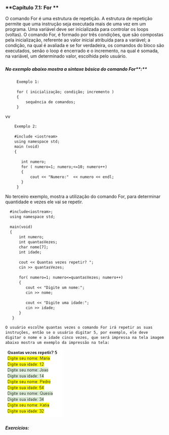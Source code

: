 ### **Capítulo 7.1: For **

O comando For é uma estrutura de repetição. A estrutura de repetição permite que uma instrução seja executada mais de uma vez em um programa. Uma variável deve ser inicializada para controlar os loops \(voltas\). O comando For, é formado por três condições, que são compostas pela inicialização, referente ao valor inicial atribuída para a variável; a condição, na qual é avaliada e se for verdadeira, os comandos do bloco são executados, senão o loop é encerrado e o incremento, na qual é somada, na variável, um determinado valor, escolhida pelo usuário.

##### 

##### No exemplo abaixo mostra a sintaxe básica do comando For**:**

```
     Exemplo 1:

     for ( inicialização; condição; incremento )
     {
         sequência de comandos;
     }
```

 vv



```
    Exemplo 2:

    #include <iostream>
    using namespace std;
    main (void)
    {

       int numero;   
       for ( numero=1; numero;<=10; numero++)
       {
           cout << "Numero:"  << numero << endl;
       }
     }
```

No terceiro exemplo, mostra a utilização do comando For, para determinar quantidade e vezes ele vai se repetir.

```
  #include<iostream>;
  using namespace std;

  main(void)
  {
      int numero;
      int quantasVezes;
      char nome[7];
      int idade;

      cout << Quantas vezes repetir? ";
      cin >> quantasVezes;

      for( numero=1; numero<=quantasVezes; numero++)
      {
         cout << "Digite um nome:";
         cin >> nome;

         cout << "Digite uma idade:";
         cin >> idade;
      }
   }
```

```
O usuário escolhe quantas vezes o comando For irá repetir as suas instruções, então se o usuário digitar 5, por exemplo, ele deve digitar o nome e a idade cinco vezes, que será impressa na tela imagem abaixo mostra um exemplo da impressão na tela:
```

![](/assets/exemplo_for.PNG)

##### 

##### Exercícios:




